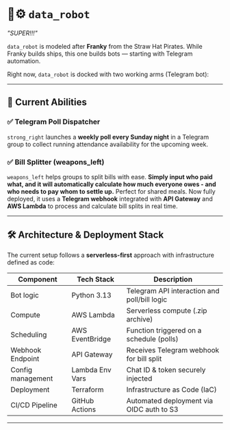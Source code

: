 # 🤖⚙️ `data_robot`
*"SUPER!!!"*

`data_robot` is modeled after **Franky** from the Straw Hat Pirates. While Franky builds ships, this one builds bots — starting with Telegram automation.

Right now, `data_robot` is docked with two working arms (Telegram bot):

---

## 🚀 Current Abilities

### ✅ Telegram Poll Dispatcher  
`strong_right` launches a **weekly poll every Sunday night** in a Telegram group to collect running attendance availability for the upcoming week. 

### ✅ Bill Splitter (weapons_left)
`weapons_left` helps groups to split bills with ease. **Simply input who paid what, and it will automatically calculate how much everyone owes - and who needs to pay whom to settle up.** Perfect for shared meals. Now fully deployed, it uses a **Telegram webhook** integrated with **API Gateway** and **AWS Lambda** to process and calculate bill splits in real time.

---
## 🛠️ Architecture & Deployment Stack

The current setup follows a **serverless-first** approach with infrastructure defined as code:

| Component          | Tech Stack           | Description                              |
|--------------------|----------------------|------------------------------------------|
| Bot logic          | Python 3.13          | Telegram API interaction and poll/bill logic  |
| Compute            | AWS Lambda           | Serverless compute (.zip archive)        |
| Scheduling         | AWS EventBridge      | Function triggered on a schedule (polls) |
| Webhook Endpoint   | API Gateway          | Receives Telegram webhook for bill split |
| Config management  | Lambda Env Vars      | Chat ID & token securely injected        |
| Deployment         | Terraform            | Infrastructure as Code (IaC)             |
| CI/CD Pipeline     | GitHub Actions       | Automated deployment via OIDC auth to S3 |

---
